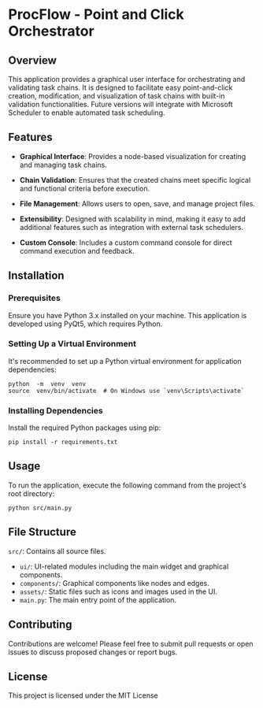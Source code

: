 
# ProcFlow - Point and Click Orchestrator

  

## Overview

This application provides a graphical user interface for orchestrating and validating task chains. It is designed to facilitate easy point-and-click creation, modification, and visualization of task chains with built-in validation functionalities. Future versions will integrate with Microsoft Scheduler to enable automated task scheduling.

  

## Features

-  **Graphical Interface**: Provides a node-based visualization for creating and managing task chains.

-  **Chain Validation**: Ensures that the created chains meet specific logical and functional criteria before execution.

-  **File Management**: Allows users to open, save, and manage project files.

-  **Extensibility**: Designed with scalability in mind, making it easy to add additional features such as integration with external task schedulers.

-  **Custom Console**: Includes a custom command console for direct command execution and feedback.

  

## Installation

  

### Prerequisites

Ensure you have Python 3.x installed on your machine. This application is developed using PyQt5, which requires Python.

  

### Setting Up a Virtual Environment

It's recommended to set up a Python virtual environment for application dependencies:

```
python  -m  venv  venv
source  venv/bin/activate  # On Windows use `venv\Scripts\activate`
```

### Installing Dependencies
Install the required Python packages using pip:

```
pip install -r requirements.txt
```

## Usage
To run the application, execute the following command from the project's root directory:

```
python src/main.py
```

## File Structure
`src/`: Contains all source files.

-   `ui/`: UI-related modules including the main widget and graphical components.
-   `components/`: Graphical components like nodes and edges.
-   `assets/`: Static files such as icons and images used in the UI.
-   `main.py`: The main entry point of the application.

## Contributing
Contributions are welcome! Please feel free to submit pull requests or open issues to discuss proposed changes or report bugs.

## License
This project is licensed under the MIT License
